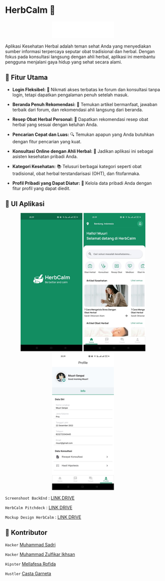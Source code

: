 # HerbCalm 🌿

<p align="center">
  <img src="assets/images/logo/logo.png" alt="App Logo" width="200" />
</p>

Aplikasi Kesehatan Herbal adalah teman sehat Anda yang menyediakan sumber informasi terpercaya seputar obat tradisional dan herbal. Dengan fokus pada konsultasi langsung dengan ahli herbal, aplikasi ini membantu pengguna menjalani gaya hidup yang sehat secara alami.

## 🌟 Fitur Utama

- **Login Fleksibel:** 🚪 Nikmati akses terbatas ke forum dan konsultasi tanpa login, tetapi dapatkan pengalaman penuh setelah masuk.

- **Beranda Penuh Rekomendasi:** 🏡 Temukan artikel bermanfaat, jawaban terbaik dari forum, dan rekomendasi ahli langsung dari beranda.

- **Resep Obat Herbal Personal:** 🌱 Dapatkan rekomendasi resep obat herbal yang sesuai dengan keluhan Anda.

- **Pencarian Cepat dan Luas:** 🔍 Temukan apapun yang Anda butuhkan dengan fitur pencarian yang kuat.

- **Konsultasi Online dengan Ahli Herbal:** 💬 Jadikan aplikasi ini sebagai asisten kesehatan pribadi Anda.

- **Kategori Kesehatan:** 📚 Telusuri berbagai kategori seperti obat tradisional, obat herbal terstandarisasi (OHT), dan fitofarmaka.

- **Profil Pribadi yang Dapat Diatur:** 👤 Kelola data pribadi Anda dengan fitur profil yang dapat diedit.

## 📱 UI Aplikasi

<p align="center">
  <img src="assets/images/screenshoot/1.jpg" alt="Screenshot 1" width="200" />
  <img src="assets/images/screenshoot/2.jpg" alt="Screenshot 2" width="200" />
  <img src="assets/images/screenshoot/3.jpg" alt="Screenshot 3" width="200" />
</p>

`Screenshoot BackEnd`
: [LINK DRIVE](https://drive.google.com/drive/folders/1bD97v8_nVrmp0R5qzsXxrx78-CwqQfVj?usp=sharing)

`HerbCalm Pitchdeck`
: [LINK DRIVE](https://drive.google.com/drive/folders/1TJkYSYqZuC1v2zH5oIS-WrxFJWCMwQSn?usp=sharing)

`Mockup Design HerbCalm`
: [LINK DRIVE](https://drive.google.com/drive/folders/1diLqCF9hyAxM3uWIhcQg7Yl2h1R9w8jf?usp=sharing)

## 🤝 Kontributor

`Hacker`
[Muhammad Sadri](https://github.com/muhammadsadri19)

`Hacker`
[Muhammad Zulfikar Ikhsan](https://github.com/MuhammadZulfikarIkhsan8)

`Hipster`
[Mellafesa Rofida](https://github.com/Mellafesa)

`Hustler`
[Casta Garneta](https://github.com/castagh)
   
